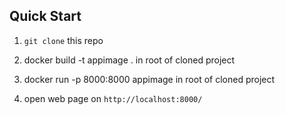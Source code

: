 ## Quick Start

1. `git clone` this repo

2. docker build -t appimage . in root of cloned project

3. docker run -p 8000:8000 appimage in root of cloned project

4. open web page on `http://localhost:8000/` 
